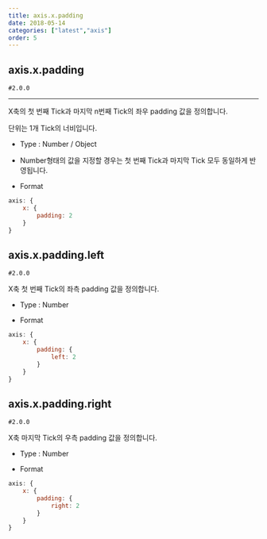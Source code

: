 ```yaml
---
title: axis.x.padding
date: 2018-05-14
categories: ["latest","axis"]
order: 5
---
```


## axis.x.padding

`#2.0.0`

---

X축의 첫 번째 Tick과 마지막 n번째 Tick의 좌우 padding 값을 정의합니다.

단위는 1개 Tick의 너비입니다.

* Type : Number / Object

* Number형태의 값을 지정할 경우는 첫 번째 Tick과 마지막 Tick 모두 동일하게 반영됩니다.

* Format
```javascript
axis: {
	x: {
		padding: 2
	}
}
```

## axis.x.padding.left

`#2.0.0`

X축 첫 번째 Tick의 좌측 padding 값을 정의합니다.

* Type : Number

* Format
```javascript
axis: {
	x: {
		padding: {
			left: 2
		}
	}
}
```

## axis.x.padding.right

`#2.0.0`

X축 마지막 Tick의 우측 padding 값을 정의합니다.

* Type : Number

* Format
```javascript
axis: {
	x: {
		padding: {
			right: 2
		}
	}
}
```
